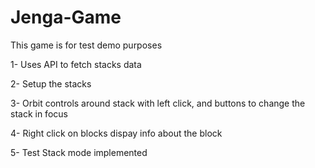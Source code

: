 # Jenga-Game
This game is for test demo purposes

1- Uses API to fetch stacks data

2- Setup the stacks

3- Orbit controls around stack with left click, and buttons to change the stack in focus

4- Right click on blocks dispay info about the block

5- Test Stack mode implemented
